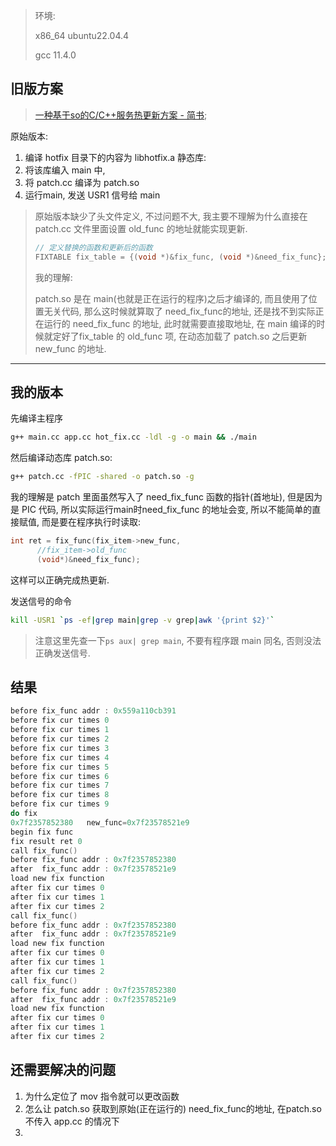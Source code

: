 > 环境:
>
> x86_64 ubuntu22.04.4
>
> gcc 11.4.0

## 旧版方案

> [一种基于so的C/C++服务热更新方案 - 简书](https://www.jianshu.com/p/b7c7102119fa);

原始版本:

1. 编译 hotfix 目录下的内容为 libhotfix.a 静态库:
2. 将该库编入 main 中,
3. 将 patch.cc 编译为 patch.so
4. 运行main, 发送 USR1 信号给 main

> 原始版本缺少了头文件定义, 不过问题不大, 我主要不理解为什么直接在 patch.cc 文件里面设置 old_func 的地址就能实现更新.
>
>   ```cc
>   // 定义替换的函数和更新后的函数
>   FIXTABLE fix_table = {(void *)&fix_func, (void *)&need_fix_func};
>   ```
>
> 我的理解:
>
> patch.so 是在 main(也就是正在运行的程序)之后才编译的, 而且使用了位置无关代码, 那么这时候就算取了 need_fix_func的地址, 还是找不到实际正在运行的 need_fix_func 的地址, 此时就需要直接取地址, 在 main 编译的时候就定好了fix_table 的 old_func 项, 在动态加载了 patch.so 之后更新 new_func 的地址.

---

## 我的版本

先编译主程序

```bash
g++ main.cc app.cc hot_fix.cc -ldl -g -o main && ./main
```

然后编译动态库 patch.so:

```bash
g++ patch.cc -fPIC -shared -o patch.so -g
```

我的理解是 patch 里面虽然写入了 need_fix_func 函数的指针(首地址), 但是因为是 PIC 代码, 所以实际运行main时need_fix_func 的地址会变, 所以不能简单的直接赋值, 而是要在程序执行时读取:

```cpp
int ret = fix_func(fix_item->new_func, 
      //fix_item->old_func
      (void*)&need_fix_func);
```

这样可以正确完成热更新.

发送信号的命令

```bash
kill -USR1 `ps -ef|grep main|grep -v grep|awk '{print $2}'`
```

> 注意这里先查一下`ps aux| grep main`, 不要有程序跟 main 同名, 否则没法正确发送信号.

## 结果

```c
before fix_func addr : 0x559a110cb391
before fix cur times 0
before fix cur times 1
before fix cur times 2
before fix cur times 3
before fix cur times 4
before fix cur times 5
before fix cur times 6
before fix cur times 7
before fix cur times 8
before fix cur times 9
do fix
0x7f2357852380   new_func=0x7f23578521e9
begin fix func
fix result ret 0
call fix_func()
before fix_func addr : 0x7f2357852380
after  fix_func addr : 0x7f23578521e9
load new fix function
after fix cur times 0
after fix cur times 1
after fix cur times 2
call fix_func()
before fix_func addr : 0x7f2357852380
after  fix_func addr : 0x7f23578521e9
load new fix function
after fix cur times 0
after fix cur times 1
after fix cur times 2
call fix_func()
before fix_func addr : 0x7f2357852380
after  fix_func addr : 0x7f23578521e9
load new fix function
after fix cur times 0
after fix cur times 1
after fix cur times 2
```

## 还需要解决的问题

1. 为什么定位了 mov 指令就可以更改函数
2. 怎么让 patch.so 获取到原始(正在运行的) need_fix_func的地址, 在patch.so不传入 app.cc 的情况下
3.
